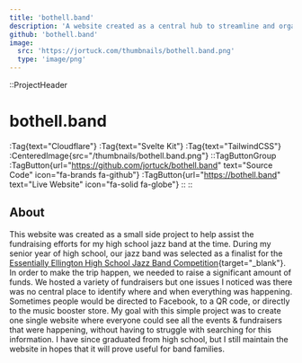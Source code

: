 ```yaml
---
title: 'bothell.band'
description: 'A website created as a central hub to streamline and organize fundraising events for my high school jazz band.'
github: 'bothell.band'
image:
  src: 'https://jortuck.com/thumbnails/bothell.band.png'
  type: 'image/png'
---
```


::ProjectHeader

# bothell.band

:Tag{text="Cloudflare"} :Tag{text="Svelte Kit"} :Tag{text="TailwindCSS"}
:CenteredImage{src="/thumbnails/bothell.band.png"}
::TagButtonGroup
:TagButton{url="https://github.com/jortuck/bothell.band" text="Source Code" icon="fa-brands fa-github"}
:TagButton{url="https://bothell.band" text="Live Website" icon="fa-solid fa-globe"}
::
::

## About

This website was created as a small side project to help assist the fundraising efforts for my high school jazz band at
the time. During my senior year of high school, our jazz band was selected as a finalist for the [Essentially Ellington
High School Jazz Band Competition](https://jazz.org/education/school-programs/essentially-ellington/){target="_blank"}.
In order to make the trip happen, we needed to raise a significant amount of funds.
We hosted a variety of fundraisers but one issues I noticed was there was no central place to identify where and when
everything was happening. Sometimes people would be directed to Facebook, to a QR code, or directly to the music
booster store. My goal with this simple project was to create one single website where everyone could see all the
events & fundraisers that were happening, without having to struggle with searching for this information. I have since
graduated from high school, but I still maintain the website in hopes that it will prove useful for band families.